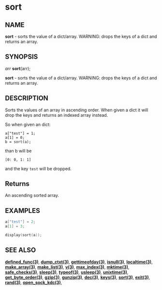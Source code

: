 # sort

## NAME

**sort** - sorts the value of a dict/array. WARNING: drops the keys of a dict and returns an array.

## SYNOPSIS

*arr* **sort**(arr);

**sort** - sorts the value of a dict/array. WARNING: drops the keys of a dict and returns an array.

## DESCRIPTION

Sorts the values of an array in ascending order. When given a dict it will drop the keys and returns an indexed array instead.

So when given an dict:

```
a["test"] = 1;
a[1] = 0;
b = sort(a);
```
than b will be
```
[0: 0, 1: 1]
```

and the key `test` will be dropped.

## Returns

An ascending sorted array. 

## EXAMPLES

```cpp
a["test"] = 2;
a[1] = 3;

display(sort(a));
```

## SEE ALSO

**[defined_func(3)](defined_func.md)**,
**[dump_ctxt(3)](dump_ctxt.md)**,
**[gettimeofday(3)](gettimeofday.md)**,
**[isnull(3)](isnull.md)**,
**[localtime(3)](localtime.md)**,
**[make_array(3)](make_array.md)**,
**[make_list(3)](make_list.md)**,
**[v(3)](v.md)**,
**[max_index(3)](max_index.md)**,
**[mktime(3)](mktime.md)**,
**[safe_checks(3)](safe_checks.md)**,
**[sleep(3)](sleep.md)**,
**[typeof(3)](typeof.md)**,
**[usleep(3)](usleep.md)**,
**[unixtime(3)](unixtime.md)**,
**[get_byte_order(3)](get_byte_order.md)**,
**[gzip(3)](gzip.md)**,
**[gunzip(3)](gunzip.md)**,
**[dec(3)](dec.md)**,
**[keys(3)](keys.md)**,
**[sort(3)](sort.md)**,
**[exit(3)](exit.md)**,
**[rand(3)](rand.md)**,
**[open_sock_kdc(3)](open_sock_kdc.md)**,

